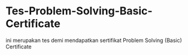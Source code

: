 # Tes-Problem-Solving-Basic-Certificate
ini merupakan tes demi mendapatkan sertifikat Problem Solving (Basic) Certificate
